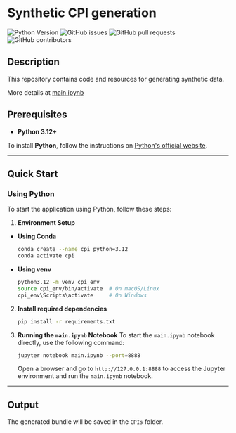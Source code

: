 # Synthetic CPI generation
![Python Version](https://img.shields.io/badge/python-3.12%2B-blue)
![GitHub issues](https://img.shields.io/github/issues/danielamadori98/synthetic-cpi-generation)
![GitHub pull requests](https://img.shields.io/github/issues-pr/danielamadori98/synthetic-cpi-generation)
![GitHub contributors](https://img.shields.io/github/contributors/danielamadori98/synthetic-cpi-generation)


## Description
This repository contains code and resources for generating synthetic data.

More details at [main.ipynb](https://nbviewer.org/github/danielamadori98/synthetic-cpi-generation/blob/main/main.ipynb)


## Prerequisites

- **Python 3.12+**

To install **Python**, follow the instructions on [Python's official website](https://www.python.org/downloads/).

---

## Quick Start

### Using Python
To start the application using Python, follow these steps:
1. **Environment Setup**
- **Using Conda**
    ```bash
    conda create --name cpi python=3.12
    conda activate cpi
    ```
- **Using venv**
    ```bash
    python3.12 -m venv cpi_env
    source cpi_env/bin/activate  # On macOS/Linux
    cpi_env\Scripts\activate     # On Windows
    ```

2. **Install required dependencies**
    ```bash
    pip install -r requirements.txt
    ```
   
3. **Running the `main.ipynb` Notebook**
   To start the `main.ipynb` notebook directly, use the following command:
    ```bash
    jupyter notebook main.ipynb --port=8888
    ```
    Open a browser and go to `http://127.0.0.1:8888` to access the Jupyter environment and run the `main.ipynb` notebook.

---

## Output
The generated bundle will be saved in the `CPIs` folder.

